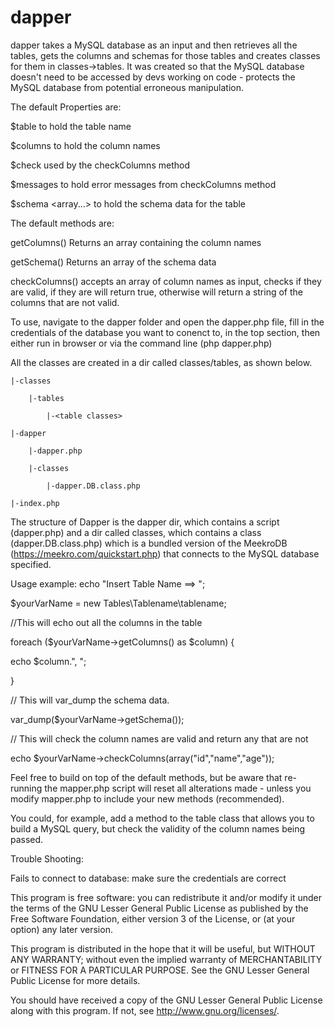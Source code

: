 # dapper

dapper takes a MySQL database as an input and then retrieves all the tables,
gets the columns and schemas for those tables and creates classes for them
in classes->tables. It was created so that the MySQL database doesn't need to be
accessed by devs working on code - protects the MySQL database from potential
erroneous manipulation.

The default Properties are:

  $table    <string> to hold the table name

  $columns  <array> to hold the column names

  $check    <boolean> used by the checkColumns method

  $messages <array> to hold error messages from checkColumns method

  $schema   <array<array>...> to hold the schema data for the table

The default methods are:

  getColumns() Returns an array containing the column names

  getSchema()  Returns an array of the schema data

  checkColumns()  accepts an array of column names as input, checks if they
                  are valid, if they are will return true, otherwise will
                  return a string of the columns that are not valid.

To use, navigate to the dapper folder and open the dapper.php file,
fill in the credentials of the database you want to conenct to, in the top
section, then either run in browser or via the command line (php dapper.php)

All the classes are created in a dir called classes/tables, as shown below.

<your project>

    |-classes

        |-tables

            |-<table classes>

    |-dapper

        |-dapper.php

        |-classes

            |-dapper.DB.class.php

    |-index.php

The structure of Dapper is the dapper dir, which contains a script (dapper.php)
and a dir called classes, which contains a class (dapper.DB.class.php) which is
a bundled version of the MeekroDB (https://meekro.com/quickstart.php)
that connects to the MySQL database specified.

Usage example:
echo "Insert Table Name ==> ";

$yourVarName = new Tables\Tablename\tablename;

//This will echo out all the columns in the table

foreach ($yourVarName->getColumns() as $column) {

 echo $column.", ";

}

// This will var_dump the schema data.

var_dump($yourVarName->getSchema());

// This will check the column names are valid and return any that are not

echo $yourVarName->checkColumns(array("id","name","age"));


Feel free to build on top of the default methods, but be aware that re-running
the mapper.php script will reset all alterations made - unless you modify mapper.php
to include your new methods (recommended).

You could, for example, add a method to the table class that allows you to
build a MySQL query, but check the validity of the column names being passed.

Trouble Shooting:

Fails to connect to database:
    make sure the credentials are correct

This program is free software: you can redistribute it and/or modify
it under the terms of the GNU Lesser General Public License as published by
the Free Software Foundation, either version 3 of the License, or
(at your option) any later version.

This program is distributed in the hope that it will be useful,
but WITHOUT ANY WARRANTY; without even the implied warranty of
MERCHANTABILITY or FITNESS FOR A PARTICULAR PURPOSE.  See the
GNU Lesser General Public License for more details.

You should have received a copy of the GNU Lesser General Public License
along with this program.  If not, see <http://www.gnu.org/licenses/>.
